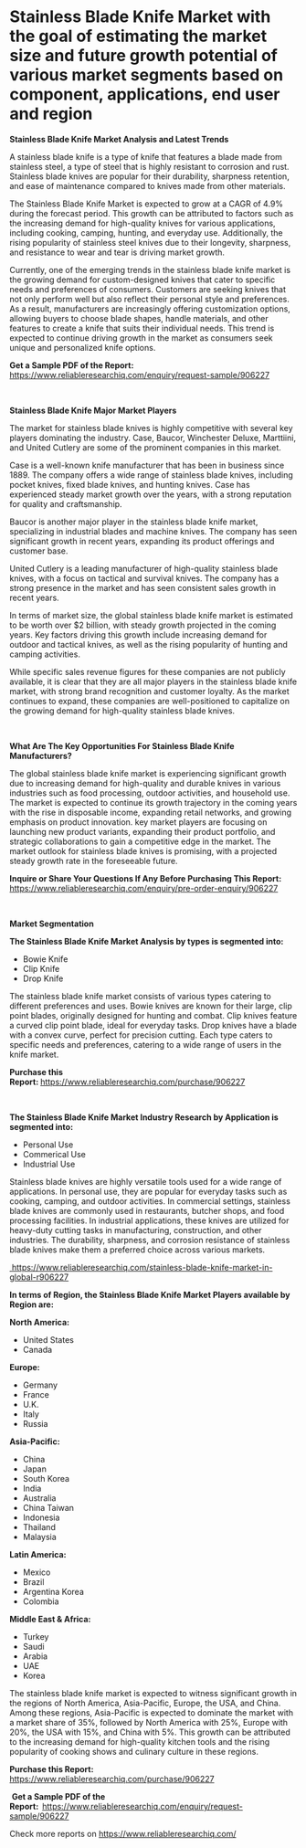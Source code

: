 <p><h1>Stainless Blade Knife Market with the goal of estimating the market size and future growth potential of various market segments based on component, applications, end user and region</h1></p><p><strong>Stainless Blade Knife Market Analysis and Latest Trends</strong></p>
<p><p>A stainless blade knife is a type of knife that features a blade made from stainless steel, a type of steel that is highly resistant to corrosion and rust. Stainless blade knives are popular for their durability, sharpness retention, and ease of maintenance compared to knives made from other materials.</p><p>The Stainless Blade Knife Market is expected to grow at a CAGR of 4.9% during the forecast period. This growth can be attributed to factors such as the increasing demand for high-quality knives for various applications, including cooking, camping, hunting, and everyday use. Additionally, the rising popularity of stainless steel knives due to their longevity, sharpness, and resistance to wear and tear is driving market growth.</p><p>Currently, one of the emerging trends in the stainless blade knife market is the growing demand for custom-designed knives that cater to specific needs and preferences of consumers. Customers are seeking knives that not only perform well but also reflect their personal style and preferences. As a result, manufacturers are increasingly offering customization options, allowing buyers to choose blade shapes, handle materials, and other features to create a knife that suits their individual needs. This trend is expected to continue driving growth in the market as consumers seek unique and personalized knife options.</p></p>
<p><strong>Get a Sample PDF of the Report:&nbsp;</strong> <a href="https://www.reliableresearchiq.com/enquiry/request-sample/906227">https://www.reliableresearchiq.com/enquiry/request-sample/906227</a></p>
<p>&nbsp;</p>
<p><strong>Stainless Blade Knife Major Market Players</strong></p>
<p><p>The market for stainless blade knives is highly competitive with several key players dominating the industry. Case, Baucor, Winchester Deluxe, Marttiini, and United Cutlery are some of the prominent companies in this market.</p><p>Case is a well-known knife manufacturer that has been in business since 1889. The company offers a wide range of stainless blade knives, including pocket knives, fixed blade knives, and hunting knives. Case has experienced steady market growth over the years, with a strong reputation for quality and craftsmanship.</p><p>Baucor is another major player in the stainless blade knife market, specializing in industrial blades and machine knives. The company has seen significant growth in recent years, expanding its product offerings and customer base.</p><p>United Cutlery is a leading manufacturer of high-quality stainless blade knives, with a focus on tactical and survival knives. The company has a strong presence in the market and has seen consistent sales growth in recent years.</p><p>In terms of market size, the global stainless blade knife market is estimated to be worth over $2 billion, with steady growth projected in the coming years. Key factors driving this growth include increasing demand for outdoor and tactical knives, as well as the rising popularity of hunting and camping activities.</p><p>While specific sales revenue figures for these companies are not publicly available, it is clear that they are all major players in the stainless blade knife market, with strong brand recognition and customer loyalty. As the market continues to expand, these companies are well-positioned to capitalize on the growing demand for high-quality stainless blade knives.</p></p>
<p>&nbsp;</p>
<p><strong>What Are The Key Opportunities For Stainless Blade Knife Manufacturers?</strong></p>
<p><p>The global stainless blade knife market is experiencing significant growth due to increasing demand for high-quality and durable knives in various industries such as food processing, outdoor activities, and household use. The market is expected to continue its growth trajectory in the coming years with the rise in disposable income, expanding retail networks, and growing emphasis on product innovation. key market players are focusing on launching new product variants, expanding their product portfolio, and strategic collaborations to gain a competitive edge in the market. The market outlook for stainless blade knives is promising, with a projected steady growth rate in the foreseeable future.</p></p>
<p><strong>Inquire or Share Your Questions If Any Before Purchasing This Report:</strong> <a href="https://www.reliableresearchiq.com/enquiry/pre-order-enquiry/906227">https://www.reliableresearchiq.com/enquiry/pre-order-enquiry/906227</a></p>
<p>&nbsp;</p>
<p><strong>Market Segmentation</strong></p>
<p><strong>The Stainless Blade Knife Market Analysis by types is segmented into:</strong></p>
<p><ul><li>Bowie Knife</li><li>Clip Knife</li><li>Drop Knife</li></ul></p>
<p><p>The stainless blade knife market consists of various types catering to different preferences and uses. Bowie knives are known for their large, clip point blades, originally designed for hunting and combat. Clip knives feature a curved clip point blade, ideal for everyday tasks. Drop knives have a blade with a convex curve, perfect for precision cutting. Each type caters to specific needs and preferences, catering to a wide range of users in the knife market.</p></p>
<p><strong>Purchase this Report:&nbsp;</strong><a href="https://www.reliableresearchiq.com/purchase/906227">https://www.reliableresearchiq.com/purchase/906227</a></p>
<p>&nbsp;</p>
<p><strong>The Stainless Blade Knife Market Industry Research by Application is segmented into:</strong></p>
<p><ul><li>Personal Use</li><li>Commerical Use</li><li>Industrial Use</li></ul></p>
<p><p>Stainless blade knives are highly versatile tools used for a wide range of applications. In personal use, they are popular for everyday tasks such as cooking, camping, and outdoor activities. In commercial settings, stainless blade knives are commonly used in restaurants, butcher shops, and food processing facilities. In industrial applications, these knives are utilized for heavy-duty cutting tasks in manufacturing, construction, and other industries. The durability, sharpness, and corrosion resistance of stainless blade knives make them a preferred choice across various markets.</p></p>
<p><a href="https://www.reliableresearchiq.com/stainless-blade-knife-market-in-global-r906227">&nbsp;https://www.reliableresearchiq.com/stainless-blade-knife-market-in-global-r906227</a></p>
<p><strong>In terms of Region, the Stainless Blade Knife Market Players available by Region are:</strong></p>
<p>
    <p> <strong> North America: </strong>
        <ul>
            <li>United States</li>
            <li>Canada</li>
        </ul>
        </p> 
    <p> <strong> Europe: </strong>
        <ul>
            <li>Germany</li>
            <li>France</li>
            <li>U.K.</li>
            <li>Italy</li>
            <li>Russia</li>
        </ul>
        </p> 
    <p> <strong> Asia-Pacific: </strong>
        <ul>
            <li>China</li>
            <li>Japan</li>
            <li>South Korea</li>
            <li>India</li>
            <li>Australia</li>
            <li>China Taiwan</li>
            <li>Indonesia</li>
            <li>Thailand</li>
            <li>Malaysia</li>
        </ul>
        </p> 
    <p> <strong> Latin America: </strong>
        <ul>
            <li>Mexico</li>
            <li>Brazil</li>
            <li>Argentina Korea</li>
            <li>Colombia</li>
        </ul>
        </p> 
    <p> <strong> Middle East & Africa: </strong>
        <ul>
            <li>Turkey</li>
            <li>Saudi</li>
            <li>Arabia</li>
            <li>UAE</li>
            <li>Korea</li>
        </ul>
    </p>
    </p>
<p><p>The stainless blade knife market is expected to witness significant growth in the regions of North America, Asia-Pacific, Europe, the USA, and China. Among these regions, Asia-Pacific is expected to dominate the market with a market share of 35%, followed by North America with 25%, Europe with 20%, the USA with 15%, and China with 5%. This growth can be attributed to the increasing demand for high-quality kitchen tools and the rising popularity of cooking shows and culinary culture in these regions.</p></p>
<p><strong>Purchase this Report: </strong><a href="https://www.reliableresearchiq.com/purchase/906227">https://www.reliableresearchiq.com/purchase/906227</a></p>
<p>&nbsp;<strong>Get a Sample PDF of the Report:&nbsp;&nbsp;</strong><a href="https://www.reliableresearchiq.com/enquiry/request-sample/906227">https://www.reliableresearchiq.com/enquiry/request-sample/906227</a></p>
<p><strong></strong></p>
<p>Check more reports on <a href="https://www.reliableresearchiq.com/">https://www.reliableresearchiq.com/</a></p>